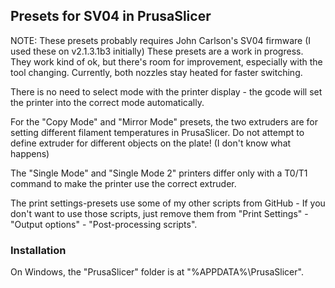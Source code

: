 ## Presets for SV04 in PrusaSlicer

NOTE: These presets probably requires John Carlson's SV04 firmware (I used these on v2.1.3.1b3 initially)
These presets are a work in progress. They work kind of ok, but there's room for improvement, especially with the tool changing. Currently, both nozzles stay heated for faster switching.

There is no need to select mode with the printer display - the gcode will set the printer into the correct mode automatically.

For the "Copy Mode" and "Mirror Mode" presets, the two extruders are for setting different filament temperatures in PrusaSlicer. Do not attempt to define extruder for different objects on the plate! (I don't know what happens)

The "Single Mode" and "Single Mode 2" printers differ only with a T0/T1 command to make the printer use the correct extruder.

The print settings-presets use some of my other scripts from GitHub - If you don't want to use those scripts, just remove them from "Print Settings" - "Output options" - "Post-processing scripts".

### Installation

On Windows, the "PrusaSlicer" folder is at "%APPDATA%\PrusaSlicer".
